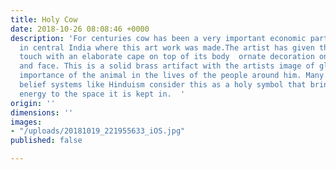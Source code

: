 ```yaml
---
title: Holy Cow
date: 2018-10-26 08:08:46 +0000
description: 'For centuries cow has been a very important economic part of the people
  in central India where this art work was made.The artist has given the cow a ceremonial
  touch with an elaborate cape on top of its body  ornate decoration on its horns
  and face. This is a solid brass artifact with the artists image of glorifying the
  importance of the animal in the lives of the people around him. Many cultures and
  belief systems like Hinduism consider this as a holy symbol that brings positive
  energy to the space it is kept in.  '
origin: ''
dimensions: ''
images:
- "/uploads/20181019_221955633_iOS.jpg"
published: false

---
```

